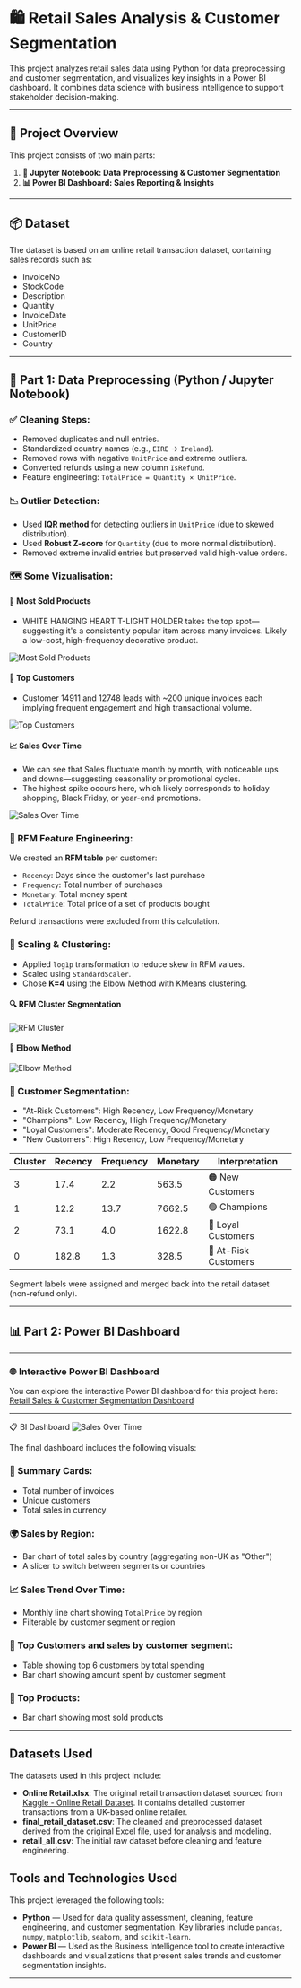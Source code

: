 # 🛍️ Retail Sales Analysis & Customer Segmentation

This project analyzes retail sales data using Python for data preprocessing and customer segmentation, and visualizes key insights in a Power BI dashboard. It combines data science with business intelligence to support stakeholder decision-making.

---

## 📁 Project Overview

This project consists of two main parts:

1. **🧠 Jupyter Notebook: Data Preprocessing & Customer Segmentation**
2. **📊 Power BI Dashboard: Sales Reporting & Insights**

---

## 📦 Dataset

The dataset is based on an online retail transaction dataset, containing sales records such as:

- InvoiceNo
- StockCode
- Description
- Quantity
- InvoiceDate
- UnitPrice
- CustomerID
- Country

---

## 🧠 Part 1: Data Preprocessing (Python / Jupyter Notebook)

### ✅ Cleaning Steps:

- Removed duplicates and null entries.
- Standardized country names (e.g., `EIRE` → `Ireland`).
- Removed rows with negative `UnitPrice` and extreme outliers.
- Converted refunds using a new column `IsRefund`.
- Feature engineering: `TotalPrice = Quantity × UnitPrice`.

### 📉 Outlier Detection:

- Used **IQR method** for detecting outliers in `UnitPrice` (due to skewed distribution).
- Used **Robust Z-score** for `Quantity` (due to more normal distribution).
- Removed extreme invalid entries but preserved valid high-value orders.

### 🗺️ Some Vizualisation:

#### 📌 Most Sold Products

- WHITE HANGING HEART T-LIGHT HOLDER takes the top spot—suggesting it's a consistently popular item across many invoices. Likely a low-cost, high-frequency decorative product.

![Most Sold Products](Images/Most_sold_products.JPG)

#### 👑 Top Customers

- Customer 14911 and 12748 leads with ~200 unique invoices each implying frequent engagement and high transactional volume.

![Top Customers](Images/top_customers.JPG)

#### 📈 Sales Over Time

- We can see that Sales fluctuate month by month, with noticeable ups and downs—suggesting seasonality or promotional cycles.
- The highest spike occurs here, which likely corresponds to holiday shopping, Black Friday, or year-end promotions.

![Sales Over Time](Images/Sales_over_time.JPG)

### 🧩 RFM Feature Engineering:

We created an **RFM table** per customer:

- `Recency`: Days since the customer's last purchase
- `Frequency`: Total number of purchases
- `Monetary`: Total money spent
- `TotalPrice`: Total price of a set of products bought

Refund transactions were excluded from this calculation.

### 📏 Scaling & Clustering:

- Applied `log1p` transformation to reduce skew in RFM values.  
- Scaled using `StandardScaler`.  
- Chose **K=4** using the Elbow Method with KMeans clustering.

#### 🔍 RFM Cluster Segmentation  
![RFM Cluster](Images/RFM_cluster.JPG)

#### 📐 Elbow Method  
![Elbow Method](Images/Elbow_method.JPG)

### 🧠 Customer Segmentation:

- "At-Risk Customers": High Recency, Low Frequency/Monetary 
- "Champions": Low Recency, High Frequency/Monetary
- "Loyal Customers": Moderate Recency, Good Frequency/Monetary
- "New Customers": High Recency, Low Frequency/Monetary

| Cluster | Recency | Frequency | Monetary | Interpretation         |
|---------|---------|-----------|----------|-------------------------|
| 3       | 17.4    | 2.2       | 563.5    | 🟠 New Customers         |
| 1       | 12.2    | 13.7      | 7662.5   | 🟢 Champions             |
| 2       | 73.1    | 4.0       | 1622.8   | 🔵 Loyal Customers       |
| 0       | 182.8   | 1.3       | 328.5    | 🔴 At-Risk Customers     |

Segment labels were assigned and merged back into the retail dataset (non-refund only).

---

## 📊 Part 2: Power BI Dashboard


---
### 🌐 Interactive Power BI Dashboard

You can explore the interactive Power BI dashboard for this project here:  
[Retail Sales & Customer Segmentation Dashboard](https://app.powerbi.com/view?r=eyJrIjoiZmRlMDNlMDctODhhZi00NmRkLWFlYmEtYzY4MDg2YTkxZTkyIiwidCI6IjcwMjVlMDRjLTcwY2EtNDhiZi1hYjdiLTczOTU0Y2I4NDZhZCIsImMiOjl9)

---


📋 BI Dashboard
![Sales Over Time](Images/Bi_Dashboard.JPG)

The final dashboard includes the following visuals:

### 📌 Summary Cards:
- Total number of invoices
- Unique customers
- Total sales in currency

### 🌍 Sales by Region:
- Bar chart of total sales by country (aggregating non-UK as "Other")
- A slicer to switch between segments or countries

### 📈 Sales Trend Over Time:
- Monthly line chart showing `TotalPrice` by region
- Filterable by customer segment or region

### 👑 Top Customers and sales by customer segment:
- Table showing top 6 customers by total spending
- Bar chart showing amount spent by customer segment

### 🔄 Top Products:
- Bar chart showing most sold products

---

## Datasets Used

The datasets used in this project include:

- **Online Retail.xlsx**: The original retail transaction dataset sourced from [Kaggle - Online Retail Dataset](https://www.kaggle.com/datasets/hellbuoy/online-retail-dataset). It contains detailed customer transactions from a UK-based online retailer.
- **final_retail_dataset.csv**: The cleaned and preprocessed dataset derived from the original Excel file, used for analysis and modeling.
- **retail_all.csv**: The initial raw dataset before cleaning and feature engineering.

## Tools and Technologies Used

This project leveraged the following tools:

- **Python** — Used for data quality assessment, cleaning, feature engineering, and customer segmentation. Key libraries include `pandas`, `numpy`, `matplotlib`, `seaborn`, and `scikit-learn`.
- **Power BI** — Used as the Business Intelligence tool to create interactive dashboards and visualizations that present sales trends and customer segmentation insights.

---


